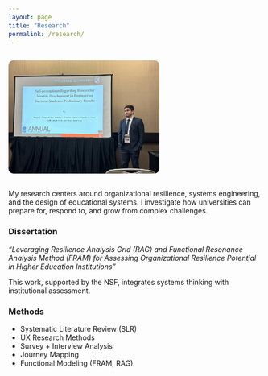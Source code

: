 ```yaml
---
layout: page
title: "Research"
permalink: /research/
---
```


<img src="/images/research-presentation.jpg" alt="Diego presenting at IISE" style="max-width: 300px; border-radius: 10px; margin: 1em auto;">

My research centers around organizational resilience, systems engineering, and the design of educational systems. I investigate how universities can prepare for, respond to, and grow from complex challenges.

### Dissertation

*“Leveraging Resilience Analysis Grid (RAG) and Functional Resonance Analysis Method (FRAM) for Assessing Organizational Resilience Potential in Higher Education Institutions”*

This work, supported by the NSF, integrates systems thinking with institutional assessment.

### Methods

- Systematic Literature Review (SLR)
- UX Research Methods
- Survey + Interview Analysis
- Journey Mapping
- Functional Modeling (FRAM, RAG)
